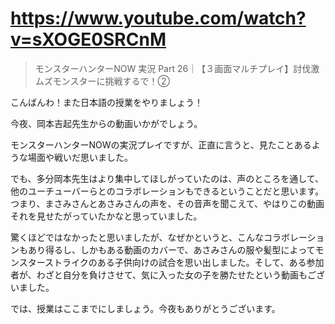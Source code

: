 # https://www.youtube.com/watch?v=sXOGE0SRCnM

> モンスターハンターNOW 実況 Part 26｜【３画面マルチプレイ】討伐激ムズモンスターに挑戦するで！② 

こんばんわ！また日本語の授業をやりましょう！

今夜、岡本吉起先生からの動画いかがでしょう。

モンスターハンターNOWの実況プレイですが、正直に言うと、見たことあるような場面や戦いだ思いました。

でも、多分岡本先生はより集中してほしがっていたのは、声のところを通して、他のユーチューバーらとのコラボレーションもできるということだと思います。つまり、まさみさんとあさみさんの声を、その音声を聞こえて、やはりこの動画それを見せたがっていたかなと思っていました。

驚くほどではなかったと思いましたが、なぜかというと、こんなコラボレーションもあり得るし、しかもある動画のカバーで、あさみさんの服や髪型によってモンスターストライクのある子供向けの試合を思い出しました。そして、ある参加者が、わざと自分を負けさせて、気に入った女の子を勝たせたという動画もございました。

では、授業はここまでにしましょう。今夜もありがとうございます。 
